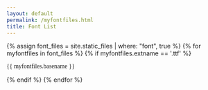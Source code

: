 ```yaml
---
layout: default 
permalink: /myfontfiles.html
title: Font List 
---
```

<link href='kit.css' rel='stylesheet' type='text/css' nonce="">

{% assign font_files = site.static_files | where: "font", true %}
 {% for myfontfiles in font_files %}
  {% if myfontfiles.extname == '.ttf' %}
<p class='family' style='font-family:"{{ myfontfiles.basename }}"' align='left'>{{ myfontfiles.basename }}</p>
{% endif %}
{% endfor %}
